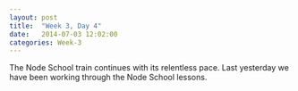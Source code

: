 ```yaml
---
layout: post
title:  "Week 3, Day 4"
date:   2014-07-03 12:02:00
categories: Week-3
---
```


The Node School train continues with its relentless pace. Last yesterday we have been working through the Node School lessons.
